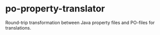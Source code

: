 po-property-translator
======================

Round-trip transformation between Java property files and PO-files for translations. 
